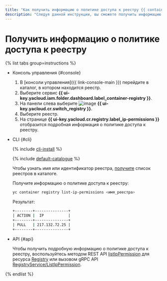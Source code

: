 ```yaml
---
title: "Как получить информацию о политике доступа к реестру {{ container-registry-full-name }}"
description: "Следуя данной инструкции, вы сможете получить информацию о политике доступа к реестру."
---
```


# Получить информацию о политике доступа к реестру

{% list tabs group=instructions %}

- Консоль управления {#console}

  1. В [консоли управления]({{ link-console-main }}) перейдите в каталог, в котором находится реестр.
  1. Выберите сервис **{{ ui-key.yacloud.iam.folder.dashboard.label_container-registry }}**.
  1. На панели слева выберите ![image](../../../_assets/console-icons/tray.svg) **{{ ui-key.yacloud.cr.switch_registry }}**.
  1. Выберите реестр.
  1. На странице **{{ ui-key.yacloud.cr.registry.label_ip-permissions }}** отобразится подробная информация о политике доступа к реестру.

- CLI {#cli}

  {% include [cli-install](../../../_includes/cli-install.md) %}

  {% include [default-catalogue](../../../_includes/default-catalogue.md) %}

  Чтобы узнать имя или идентификатор реестра, [получите](registry-list.md) список реестров в каталоге.
  
  Получите информацию о политике доступа к реестру:

  ```bash
  yc container registry list-ip-permissions <имя_реестра>
  ```

  Результат:

  ```bash
  +--------+---------------+
  | ACTION |  IP           |
  +--------+---------------+
  | PULL   | 217.132.72.25 |
  +--------+---------------+
  ```

- API {#api}

  Чтобы получить подробную информацию о политике доступа к реестру, воспользуйтесь методом REST API [listIpPermission](../../api-ref/Registry/listIpPermission.md) для ресурса [Registry](../../api-ref/Registry/index.md) или вызовом gRPC API [RegistryService/ListIpPermission](../../api-ref/grpc/registry_service.md#ListIpPermission).

{% endlist %}
